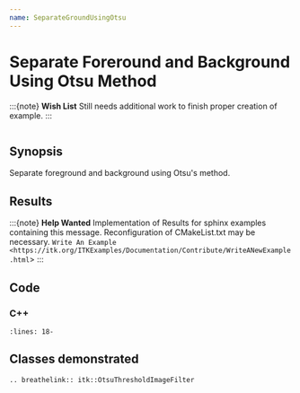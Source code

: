 ```yaml
---
name: SeparateGroundUsingOtsu
---
```


# Separate Foreround and Background Using Otsu Method

:::{note}
**Wish List**
Still needs additional work to finish proper creation of example.
:::

```{index} single: OtsuThresholdImageFilter
```

## Synopsis

Separate foreground and background using Otsu's method.

## Results

:::{note}
**Help Wanted**
Implementation of Results for sphinx examples containing this message.
Reconfiguration of CMakeList.txt may be necessary.
`Write An Example <https://itk.org/ITKExamples/Documentation/Contribute/WriteANewExample.html`>
:::

## Code

### C++

```{literalinclude} Code.cxx
:lines: 18-
```

## Classes demonstrated

```{eval-rst}
.. breathelink:: itk::OtsuThresholdImageFilter
```
